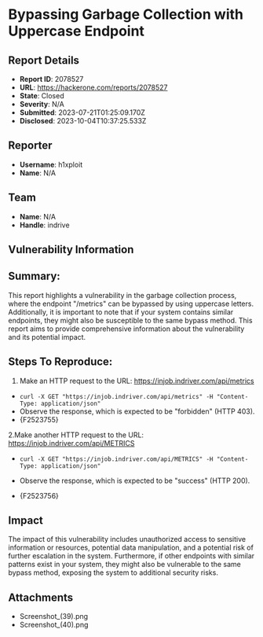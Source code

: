 # Bypassing Garbage Collection with Uppercase Endpoint

## Report Details
- **Report ID**: 2078527
- **URL**: https://hackerone.com/reports/2078527
- **State**: Closed
- **Severity**: N/A
- **Submitted**: 2023-07-21T01:25:09.170Z
- **Disclosed**: 2023-10-04T10:37:25.533Z

## Reporter
- **Username**: h1xploit
- **Name**: N/A

## Team
- **Name**: N/A
- **Handle**: indrive

## Vulnerability Information
## Summary:
This report highlights a vulnerability in the garbage collection process, where the endpoint "/metrics" can be bypassed by using uppercase letters.
Additionally, it is important to note that if your system contains similar endpoints, they might also be susceptible to the same bypass method. This report aims to provide comprehensive information about the vulnerability and its potential impact.

##  Steps To Reproduce:
1. Make an HTTP request to the URL: https://injob.indriver.com/api/metrics
- ```curl -X GET "https://injob.indriver.com/api/metrics" -H "Content-Type: application/json"```
- Observe the response, which is expected to be "forbidden" (HTTP 403).
- {F2523755}

2.Make another HTTP request to the URL: https://injob.indriver.com/api/METRICS
- ```curl -X GET "https://injob.indriver.com/api/METRICS" -H "Content-Type: application/json"```

- Observe the response, which is expected to be "success" (HTTP 200).
- {F2523756}

## Impact

The impact of this vulnerability includes unauthorized access to sensitive information or resources, potential data manipulation, and a potential risk of further escalation in the system. Furthermore, if other endpoints with similar patterns exist in your system, they might also be vulnerable to the same bypass method, exposing the system to additional security risks.

## Attachments
- Screenshot_(39).png
- Screenshot_(40).png
